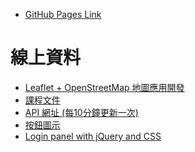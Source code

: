 
- [GitHub Pages Link](https://gmwu185.github.io/Leaflet_and_OpenStreetMap_First_Experience/)



線上資料
=======
- [Leaflet + OpenStreetMap 地圖應用開發](https://youtu.be/pUizu62dlnY)
- [課程文件](https://quip.com/vdqYAiFHHkaV)
- [API 網址 (每10分鐘更新一次)](https://raw.githubusercontent.com/kiang/pharmacies/master/json/points.json)
- [按鈕圖示](https://www.iconninja.com/house-home-location-position-home-position-general-icon-897524)
- [Login panel with jQuery and CSS](https://codepen.io/cssjockey/pen/skxto?editors=1010)